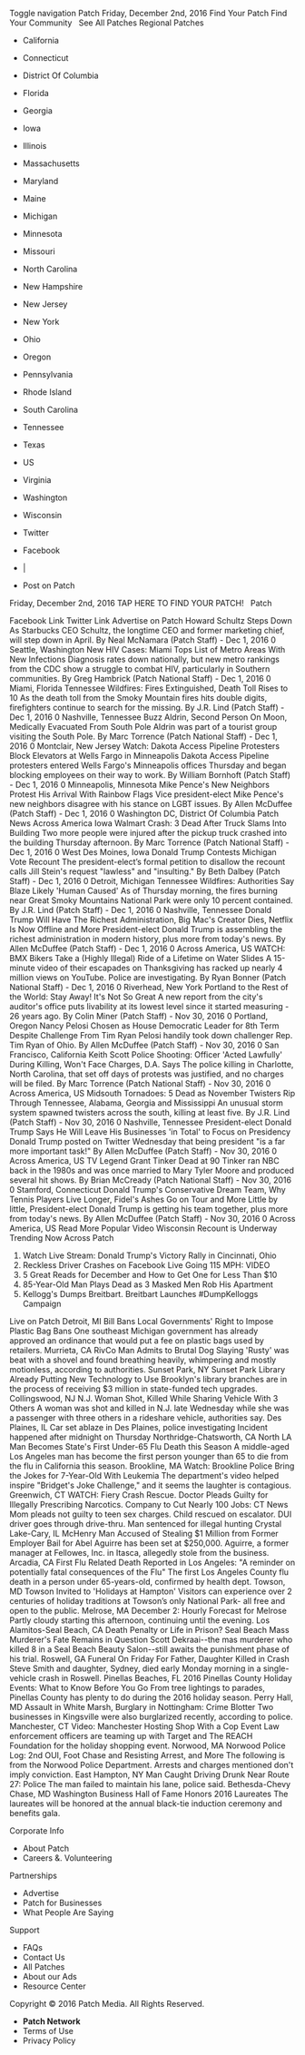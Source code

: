 Toggle navigation Patch Friday, December 2nd, 2016 Find Your Patch Find Your Community   See All Patches Regional Patches

*   California
*   Connecticut
*   District Of Columbia
*   Florida
*   Georgia
*   Iowa
*   Illinois
*   Massachusetts
*   Maryland
*   Maine
*   Michigan
*   Minnesota
*   Missouri
*   North Carolina
*   New Hampshire
*   New Jersey
*   New York
*   Ohio
*   Oregon
*   Pennsylvania
*   Rhode Island
*   South Carolina
*   Tennessee
*   Texas
*   US
*   Virginia
*   Washington
*   Wisconsin

*   Twitter
*   Facebook
*   |
*   Post on Patch

Friday, December 2nd, 2016 TAP HERE TO FIND YOUR PATCH!   Patch

Facebook Link Twitter Link Advertise on Patch Howard Schultz Steps Down As Starbucks CEO Schultz, the longtime CEO and former marketing chief, will step down in April. By Neal McNamara (Patch Staff) - Dec 1, 2016 0 Seattle, Washington New HIV Cases: Miami Tops List of Metro Areas With New Infections Diagnosis rates down nationally, but new metro rankings from the CDC show a struggle to combat HIV, particularly in Southern communities. By Greg Hambrick (Patch National Staff) - Dec 1, 2016 0 Miami, Florida Tennessee Wildfires: Fires Extinguished, Death Toll Rises to 10 As the death toll from the Smoky Mountain fires hits double digits, firefighters continue to search for the missing. By J.R. Lind (Patch Staff) - Dec 1, 2016 0 Nashville, Tennessee Buzz Aldrin, Second Person On Moon, Medically Evacuated From South Pole Aldrin was part of a tourist group visiting the South Pole. By Marc Torrence (Patch National Staff) - Dec 1, 2016 0 Montclair, New Jersey Watch: Dakota Access Pipeline Protesters Block Elevators at Wells Fargo in Minneapolis Dakota Access Pipeline protesters entered Wells Fargo​'s Minneapolis offices Thursday and began blocking employees on their way to work. By William Bornhoft (Patch Staff) - Dec 1, 2016 0 Minneapolis, Minnesota Mike Pence's New Neighbors Protest His Arrival With Rainbow Flags Vice president-elect Mike Pence's new neighbors disagree with his stance on LGBT issues. By Allen McDuffee (Patch Staff) - Dec 1, 2016 0 Washington DC, District Of Columbia Patch News Across America Iowa Walmart Crash: 3 Dead After Truck Slams Into Building Two more people were injured after the pickup truck crashed into the building Thursday afternoon. By Marc Torrence (Patch National Staff) - Dec 1, 2016 0 West Des Moines, Iowa Donald Trump Contests Michigan Vote Recount The president-elect’s formal petition to disallow the recount calls Jill Stein's request "lawless" and "insulting." By Beth Dalbey (Patch Staff) - Dec 1, 2016 0 Detroit, Michigan Tennessee Wildfires: Authorities Say Blaze Likely 'Human Caused' As of Thursday morning, the fires burning near Great Smoky Mountains National Park were only 10 percent contained. By J.R. Lind (Patch Staff) - Dec 1, 2016 0 Nashville, Tennessee Donald Trump Will Have The Richest Administration, Big Mac's Creator Dies, Netflix Is Now Offline and More President-elect Donald Trump is assembling the richest administration in modern history, plus more from today's news. By Allen McDuffee (Patch Staff) - Dec 1, 2016 0 Across America, US WATCH: BMX Bikers Take a (Highly Illegal) Ride of a Lifetime on Water Slides A 15-minute video of their escapades on Thanksgiving has racked up nearly 4 million views on YouTube. Police are investigating. By Ryan Bonner (Patch National Staff) - Dec 1, 2016 0 Riverhead, New York Portland to the Rest of the World: Stay Away! It's Not So Great A new report from the city's auditor's office puts livability at its lowest level since it started measuring - 26 years ago. By Colin Miner (Patch Staff) - Nov 30, 2016 0 Portland, Oregon Nancy Pelosi Chosen as House Democratic Leader for 8th Term Despite Challenge From Tim Ryan Pelosi handily took down challenger Rep. Tim Ryan of Ohio. By Allen McDuffee (Patch Staff) - Nov 30, 2016 0 San Francisco, California Keith Scott Police Shooting: Officer 'Acted Lawfully' During Killing, Won't Face Charges, D.A. Says The police killing in Charlotte, North Carolina, that set off days of protests was justified, and no charges will be filed. By Marc Torrence (Patch National Staff) - Nov 30, 2016 0 Across America, US Midsouth Tornadoes: 5 Dead as November Twisters Rip Through Tennessee, Alabama, Georgia and Mississippi An unusual storm system spawned twisters across the south, killing at least five. By J.R. Lind (Patch Staff) - Nov 30, 2016 0 Nashville, Tennessee President-elect Donald Trump Says He Will Leave His Businesses 'in Total' to Focus on Presidency Donald Trump posted on Twitter Wednesday that being president "is a far more important task!" By Allen McDuffee (Patch Staff) - Nov 30, 2016 0 Across America, US TV Legend Grant Tinker Dead at 90 Tinker ran NBC back in the 1980s and was once married to Mary Tyler Moore and produced several hit shows. By Brian McCready (Patch National Staff) - Nov 30, 2016 0 Stamford, Connecticut Donald Trump's Conservative Dream Team, Why Tennis Players Live Longer, Fidel's Ashes Go on Tour and More Little by little, President-elect Donald Trump is getting his team together, plus more from today's news. By Allen McDuffee (Patch Staff) - Nov 30, 2016 0 Across America, US Read More Popular Video Wisconsin Recount is Underway Trending Now Across Patch

1.  Watch Live Stream: Donald Trump's Victory Rally in Cincinnati, Ohio
2.  Reckless Driver Crashes on Facebook Live Going 115 MPH: VIDEO
3.  5 Great Reads for December and How to Get One for Less Than $10
4.  85-Year-Old Man Plays Dead as 3 Masked Men Rob His Apartment
5.  Kellogg's Dumps Breitbart. Breitbart Launches #DumpKelloggs Campaign

Live on Patch Detroit, MI Bill Bans Local Governments' Right to Impose Plastic Bag Bans One southeast Michigan government has already approved an ordinance that would put a fee on plastic bags used by retailers. Murrieta, CA RivCo Man Admits to Brutal Dog Slaying 'Rusty' was beat with a shovel and found breathing heavily, whimpering and mostly motionless, according to authorities. Sunset Park, NY Sunset Park Library Already Putting New Technology to Use Brooklyn's library branches are in the process of receiving $3 million in state-funded tech upgrades. Collingswood, NJ N.J. Woman Shot, Killed While Sharing Vehicle With 3 Others ​A woman was shot and killed in N.J. late Wednesday while she was a passenger with three others in a rideshare vehicle, authorities say. Des Plaines, IL Car set ablaze in Des Plaines, police investigating Incident happened after midnight on Thursday Northridge-Chatsworth, CA North LA Man Becomes State's First Under-65 Flu Death this Season A middle-aged Los Angeles man has become the first person younger than 65 to die from the flu in California this season. Brookline, MA Watch: Brookline Police Bring the Jokes for 7-Year-Old With Leukemia The department's video helped inspire "Bridget's Joke Challenge," and it seems the laughter is contagious. Greenwich, CT WATCH: Fiery Crash Rescue. Doctor Pleads Guilty for Illegally Prescribing Narcotics. Company to Cut Nearly 100 Jobs: CT News Mom pleads not guilty to teen sex charges. Child rescued on escalator. DUI driver goes through drive-thru. Man sentenced for illegal hunting Crystal Lake-Cary, IL McHenry Man Accused of Stealing $1 Million from Former Employer Bail for Abel Aguirre has been set at $250,000. Aguirre, a former manager at Fellowes, Inc. in Itasca, allegedly stole from the business. Arcadia, CA First Flu Related Death Reported in Los Angeles: "A reminder on potentially fatal consequences of the Flu" The first Los Angeles County flu death in a person under 65-years-old, confirmed by health dept. Towson, MD Towson Invited to 'Holidays at Hampton' Visitors can experience over 2 centuries of holiday traditions at Towson’s only National Park- all free and open to the public. Melrose, MA December 2: Hourly Forecast for Melrose Partly cloudy starting this afternoon, continuing until the evening. Los Alamitos-Seal Beach, CA Death Penalty or Life in Prison? Seal Beach Mass Murderer's Fate Remains in Question Scott Dekraai--the mas murderer who killed 8 in a Seal Beach Beauty Salon--still awaits the punishment phase of his trial. Roswell, GA Funeral On Friday For Father, Daughter Killed in Crash Steve Smith and daughter, Sydney, died early Monday morning in a single-vehicle crash in Roswell. Pinellas Beaches, FL 2016 Pinellas County Holiday Events: What to Know Before You Go From tree lightings to parades, Pinellas County has plenty to do during the 2016 holiday season. Perry Hall, MD Assault in White Marsh, Burglary in Nottingham: Crime Blotter Two businesses in Kingsville were also burglarized recently, according to police. Manchester, CT Video: Manchester Hosting Shop With a Cop Event Law enforcement officers are teaming up with Target and The REACH Foundation for the holiday shopping event. Norwood, MA Norwood Police Log: 2nd OUI, Foot Chase and Resisting Arrest, and More The following is from the Norwood Police Department. Arrests and charges mentioned don't imply conviction. East Hampton, NY Man Caught Driving Drunk Near Route 27: Police The man failed to maintain his lane, police said. Bethesda-Chevy Chase, MD Washington Business Hall of Fame Honors 2016 Laureates The laureates will be honored at the annual black-tie induction ceremony and benefits gala.

Corporate Info

*   About Patch
*   Careers &. Volunteering

Partnerships

*   Advertise
*   Patch for Businesses
*   What People Are Saying

Support

*   FAQs
*   Contact Us
*   All Patches
*   About our Ads
*   Resource Center

Copyright © 2016 Patch Media. All Rights Reserved.

*   **Patch Network**
*   Terms of Use
*   Privacy Policy